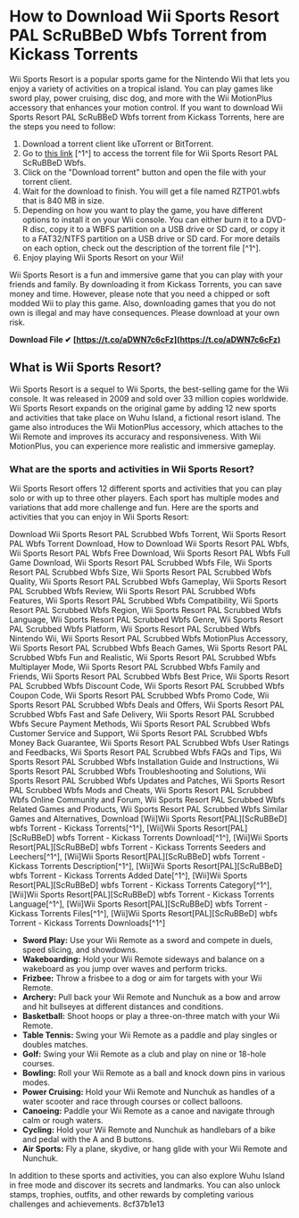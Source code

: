 # How to Download Wii Sports Resort PAL ScRuBBeD Wbfs Torrent from Kickass Torrents
 
Wii Sports Resort is a popular sports game for the Nintendo Wii that lets you enjoy a variety of activities on a tropical island. You can play games like sword play, power cruising, disc dog, and more with the Wii MotionPlus accessory that enhances your motion control. If you want to download Wii Sports Resort PAL ScRuBBeD Wbfs torrent from Kickass Torrents, here are the steps you need to follow:
 
1. Download a torrent client like uTorrent or BitTorrent.
2. Go to [this link](https://kikass.to/wii-wii-sports-resort-pal-scrubbed-wbfs-t82765.html) [^1^] to access the torrent file for Wii Sports Resort PAL ScRuBBeD Wbfs.
3. Click on the "Download torrent" button and open the file with your torrent client.
4. Wait for the download to finish. You will get a file named RZTP01.wbfs that is 840 MB in size.
5. Depending on how you want to play the game, you have different options to install it on your Wii console. You can either burn it to a DVD-R disc, copy it to a WBFS partition on a USB drive or SD card, or copy it to a FAT32/NTFS partition on a USB drive or SD card. For more details on each option, check out the description of the torrent file [^1^].
6. Enjoy playing Wii Sports Resort on your Wii!

Wii Sports Resort is a fun and immersive game that you can play with your friends and family. By downloading it from Kickass Torrents, you can save money and time. However, please note that you need a chipped or soft modded Wii to play this game. Also, downloading games that you do not own is illegal and may have consequences. Please download at your own risk.
 
**Download File ✔ [https://t.co/aDWN7c6cFz](https://t.co/aDWN7c6cFz)**


  
## What is Wii Sports Resort?
 
Wii Sports Resort is a sequel to Wii Sports, the best-selling game for the Wii console. It was released in 2009 and sold over 33 million copies worldwide. Wii Sports Resort expands on the original game by adding 12 new sports and activities that take place on Wuhu Island, a fictional resort island. The game also introduces the Wii MotionPlus accessory, which attaches to the Wii Remote and improves its accuracy and responsiveness. With Wii MotionPlus, you can experience more realistic and immersive gameplay.
 
### What are the sports and activities in Wii Sports Resort?
 
Wii Sports Resort offers 12 different sports and activities that you can play solo or with up to three other players. Each sport has multiple modes and variations that add more challenge and fun. Here are the sports and activities that you can enjoy in Wii Sports Resort:
 
Download Wii Sports Resort PAL Scrubbed Wbfs Torrent,  Wii Sports Resort PAL Wbfs Torrent Download,  How to Download Wii Sports Resort PAL Wbfs,  Wii Sports Resort PAL Wbfs Free Download,  Wii Sports Resort PAL Wbfs Full Game Download,  Wii Sports Resort PAL Scrubbed Wbfs File,  Wii Sports Resort PAL Scrubbed Wbfs Size,  Wii Sports Resort PAL Scrubbed Wbfs Quality,  Wii Sports Resort PAL Scrubbed Wbfs Gameplay,  Wii Sports Resort PAL Scrubbed Wbfs Review,  Wii Sports Resort PAL Scrubbed Wbfs Features,  Wii Sports Resort PAL Scrubbed Wbfs Compatibility,  Wii Sports Resort PAL Scrubbed Wbfs Region,  Wii Sports Resort PAL Scrubbed Wbfs Language,  Wii Sports Resort PAL Scrubbed Wbfs Genre,  Wii Sports Resort PAL Scrubbed Wbfs Platform,  Wii Sports Resort PAL Scrubbed Wbfs Nintendo Wii,  Wii Sports Resort PAL Scrubbed Wbfs MotionPlus Accessory,  Wii Sports Resort PAL Scrubbed Wbfs Beach Games,  Wii Sports Resort PAL Scrubbed Wbfs Fun and Realistic,  Wii Sports Resort PAL Scrubbed Wbfs Multiplayer Mode,  Wii Sports Resort PAL Scrubbed Wbfs Family and Friends,  Wii Sports Resort PAL Scrubbed Wbfs Best Price,  Wii Sports Resort PAL Scrubbed Wbfs Discount Code,  Wii Sports Resort PAL Scrubbed Wbfs Coupon Code,  Wii Sports Resort PAL Scrubbed Wbfs Promo Code,  Wii Sports Resort PAL Scrubbed Wbfs Deals and Offers,  Wii Sports Resort PAL Scrubbed Wbfs Fast and Safe Delivery,  Wii Sports Resort PAL Scrubbed Wbfs Secure Payment Methods,  Wii Sports Resort PAL Scrubbed Wbfs Customer Service and Support,  Wii Sports Resort PAL Scrubbed Wbfs Money Back Guarantee,  Wii Sports Resort PAL Scrubbed Wbfs User Ratings and Feedbacks,  Wii Sports Resort PAL Scrubbed Wbfs FAQs and Tips,  Wii Sports Resort PAL Scrubbed Wbfs Installation Guide and Instructions,  Wii Sports Resort PAL Scrubbed Wbfs Troubleshooting and Solutions,  Wii Sports Resort PAL Scrubbed Wbfs Updates and Patches,  Wii Sports Resort PAL Scrubbed Wbfs Mods and Cheats,  Wii Sports Resort PAL Scrubbed Wbfs Online Community and Forum,  Wii Sports Resort PAL Scrubbed Wbfs Related Games and Products,  Wii Sports Resort PAL Scrubbed Wbfs Similar Games and Alternatives,  Download [Wii]Wii Sports Resort[PAL][ScRuBBeD] wbfs Torrent - Kickass Torrents[^1^],  [Wii]Wii Sports Resort[PAL][ScRuBBeD] wbfs Torrent - Kickass Torrents Download[^1^],  [Wii]Wii Sports Resort[PAL][ScRuBBeD] wbfs Torrent - Kickass Torrents Seeders and Leechers[^1^],  [Wii]Wii Sports Resort[PAL][ScRuBBeD] wbfs Torrent - Kickass Torrents Description[^1^],  [Wii]Wii Sports Resort[PAL][ScRuBBeD] wbfs Torrent - Kickass Torrents Added Date[^1^],  [Wii]Wii Sports Resort[PAL][ScRuBBeD] wbfs Torrent - Kickass Torrents Category[^1^],  [Wii]Wii Sports Resort[PAL][ScRuBBeD] wbfs Torrent - Kickass Torrents Language[^1^],  [Wii]Wii Sports Resort[PAL][ScRuBBeD] wbfs Torrent - Kickass Torrents Files[^1^],  [Wii]Wii Sports Resort[PAL][ScRuBBeD] wbfs Torrent - Kickass Torrents Downloads[^1^]

- **Sword Play:** Use your Wii Remote as a sword and compete in duels, speed slicing, and showdowns.
- **Wakeboarding:** Hold your Wii Remote sideways and balance on a wakeboard as you jump over waves and perform tricks.
- **Frizbee:** Throw a frisbee to a dog or aim for targets with your Wii Remote.
- **Archery:** Pull back your Wii Remote and Nunchuk as a bow and arrow and hit bullseyes at different distances and conditions.
- **Basketball:** Shoot hoops or play a three-on-three match with your Wii Remote.
- **Table Tennis:** Swing your Wii Remote as a paddle and play singles or doubles matches.
- **Golf:** Swing your Wii Remote as a club and play on nine or 18-hole courses.
- **Bowling:** Roll your Wii Remote as a ball and knock down pins in various modes.
- **Power Cruising:** Hold your Wii Remote and Nunchuk as handles of a water scooter and race through courses or collect balloons.
- **Canoeing:** Paddle your Wii Remote as a canoe and navigate through calm or rough waters.
- **Cycling:** Hold your Wii Remote and Nunchuk as handlebars of a bike and pedal with the A and B buttons.
- **Air Sports:** Fly a plane, skydive, or hang glide with your Wii Remote and Nunchuk.

In addition to these sports and activities, you can also explore Wuhu Island in free mode and discover its secrets and landmarks. You can also unlock stamps, trophies, outfits, and other rewards by completing various challenges and achievements.
 8cf37b1e13
 
